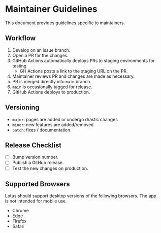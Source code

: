 # Maintainer Guidelines

This document provides guidelines specific to maintainers.

## Workflow

1. Develop on an issue branch.
2. Open a PR for the changes.
3. GitHub Actions automatically deploys PRs to staging environments for testing.
   - GH Actions posts a link to the staging URL on the PR.
4. Maintainer reviews PR and changes are made as necessary.
5. PR is merged directly into `main` branch.
6. `main` is occasionally tagged for release.
7. GitHub Actions deploys to production.

## Versioning

* `major`: pages are added or undergo drastic changes
* `minor`: new features are added/removed
* `patch`: fixes / documentation

## Release Checklist

- [ ] Bump version number.
- [ ] Publish a GitHub release.
- [ ] Test the new changes on production.

## Supported Browsers

Lotus should support desktop versions of the following browsers. The app is not intended for mobile use.

* Chrome
* Edge
* Firefox
* Safari
